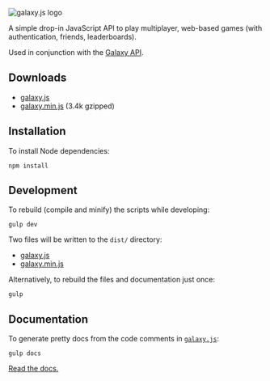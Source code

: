 ![galaxy.js logo](https://github.com/mozilla/galaxy.js/raw/master/images/logo.png?raw=true)

A simple drop-in JavaScript API to play multiplayer, web-based games (with authentication, friends, leaderboards).

Used in conjunction with the [Galaxy API](https://github.com/mozilla/galaxy-api).


## Downloads

* [galaxy.js](https://raw.githubusercontent.com/mozilla/galaxy.js/master/dist/galaxy.js)
* [galaxy.min.js](https://raw.githubusercontent.com/mozilla/galaxy.js/master/dist/galaxy.min.js) (3.4k gzipped)


## Installation

To install Node dependencies:

    npm install


## Development

To rebuild (compile and minify) the scripts while developing:

    gulp dev

Two files will be written to the `dist/` directory:

* [galaxy.js](https://raw.githubusercontent.com/mozilla/galaxy.js/master/dist/galaxy.js)
* [galaxy.min.js](https://raw.githubusercontent.com/mozilla/galaxy.js/master/dist/galaxy.min.js)

Alternatively, to rebuild the files and documentation just once:

    gulp


## Documentation

To generate pretty docs from the code comments in [`galaxy.js`](https://github.com/mozilla/galaxy.js/blob/master/src/galaxy.js):

    gulp docs

[Read the docs.](http://mozilla.github.io/galaxy.js/docs/)
